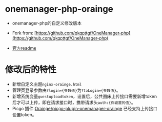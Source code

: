 # onemanager-php-orainge

- onemanager-php的自定义修改版本
- Fork from: [https://github.com/qkqpttgf/OneManager-php](https://github.com/qkqpttgf/OneManager-php)

- [官方readme](readme_official.md)  

# 修改后的特性

- 新增自定义主题`nginx-orainge.html`
- 管理页登录参数由`?login={参数值}`为`?toLogin={参数值}`。
- 新增系统变量`guestuploadtoken`，设置后，公共图床上传接口需要新增token后才可以上传，即在请求接口时，携带请求头`auth:{你设置的值}`。
- Picgo 插件 [Orainge/picgo-plugin-onemanager-orainge](https://github.com/Orainge/picgo-plugin-onemanager-orainge) 已经支持上传接口设置token。

